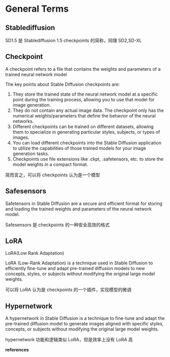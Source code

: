 # General Terms

## Stablediffusion

SD1.5 是 Stablediffusion 1.5 checkpoints 的简称，同理 SD2,SD-XL

## Checkpoint

A checkpoint refers to a file that contains the weights and parameters of a trained neural network model

The key points about Stable Diffusion checkpoints are:

1. They store the trained state of the neural network model at a specific point during the training process,  allowing you to use that model for image generation.
2. They do not contain any actual  image data. The checkpoint only has the numerical weights/parameters  that define the behavior of the neural networks.
3. Different checkpoints can be  trained on different datasets, allowing them to specialize in generating particular styles, subjects, or types of images.
4. You can load different checkpoints  into the Stable Diffusion application to utilize the capabilities of  those trained models for your image generation tasks.
5. Checkpoints use file extensions like .ckpt, .safetensors, etc. to store the model weights in a compact format.

简而言之，可以将 checkpoints 认为是一个模型

## Safesensors

Safetensors in Stable Diffusion are a secure and  efficient format for storing and loading the trained weights and  parameters of the neural network model.

Safesensors 是 checkpoints 的一种安全高效的格式

## LoRA

LoRA(Low Rank Adaptation)

LoRA (Low-Rank Adaptation) is a technique used in Stable  Diffusion to efficiently fine-tune and adapt pre-trained diffusion  models to new concepts, styles, or subjects without modifying the  original large model weights.

可以将 LoRA 认为是 checkpoints 的一个插件，实现模型的微调

## Hypernetwork

A hypernetwork in Stable Diffusion is a technique to  fine-tune and adapt the pre-trained diffusion model to generate images  aligned with specific styles, concepts, or subjects without modifying  the original large model weights.

hypernetwork 功能和逻辑类似 LoRA，但是效率上没有 LoRA 高

**references**

[^1]:https://github.com/AUTOMATIC1111/stable-diffusion-webui/wiki